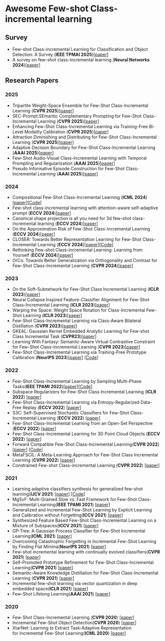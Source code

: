 # Awesome Few-shot Class-incremental learning


## Survey

- Few-shot Class-incremental Learning for Classification and Object Detection: A Survey (**IEEE TPMAI 2025**)[[paper](https://ieeexplore.ieee.org/document/10840313)]
- A survey on few-shot class-incremental learning (**Neural Networks 2024**)[[paper](https://www.sciencedirect.com/science/article/pii/S0893608023006019)]

## Research Papers

### 2025
- Tripartite Weight-Space Ensemble for Few-Shot Class-Incremental Learning (**CVPR 2025**)[[paper](https://openaccess.thecvf.com/content/CVPR2025/html/Lee_Tripartite_Weight-Space_Ensemble_for_Few-Shot_Class-Incremental_Learning_CVPR_2025_paper.html)]
- SEC-Prompt:SEmantic Complementary Prompting for Few-Shot Class-Incremental Learning (**CVPR 2025**)[[paper](https://openaccess.thecvf.com/content/CVPR2025/html/Liu_SEC-PromptSEmantic_Complementary_Prompting_for_Few-Shot_Class-Incremental_Learning_CVPR_2025_paper.html)]
- Enhancing Few-Shot Class-Incremental Learning via Training-Free Bi-Level Modality Calibration (**CVPR 2025**)[[paper](https://openaccess.thecvf.com/content/CVPR2025/html/Chen_Enhancing_Few-Shot_Class-Incremental_Learning_via_Training-Free_Bi-Level_Modality_Calibration_CVPR_2025_paper.html)]
- Attraction Diminishing and Distributing for Few-Shot Class-Incremental Learning (**CVPR 2025**)[[paper](https://openaccess.thecvf.com/content/CVPR2025/html/Zhao_Attraction_Diminishing_and_Distributing_for_Few-Shot_Class-Incremental_Learning_CVPR_2025_paper.html)]
- Adaptive Decision Boundary for Few-Shot Class-Incremental Learning (**AAAI 2025**)[[paper](https://ojs.aaai.org/index.php/AAAI/article/view/34020)]
- Few-Shot Audio-Visual Class-Incremental Learning with Temporal Prompting and Regularization (**AAAI 2025**)[[paper](https://ojs.aaai.org/index.php/AAAI/article/view/33770)]
- Pseudo Informative Episode Construction for Few-Shot Class-Incremental Learning (**AAAI 2025**)[[paper](https://ojs.aaai.org/index.php/AAAI/article/view/33729)]



### 2024
- Compositional Few-Shot Class-Incremental Learning (**ICML 2024**)[[paper](https://openreview.net/forum?id=t4908PyZxs)][[Code](https://github.com/Zoilsen/Comp-FSCIL)]
- Few-shot class-incremental learning with attention-aware self-adaptive prompt (**ECCV 2024**)[[paper](https://link.springer.com/chapter/10.1007/978-3-031-73004-7_1)]
- Canonical shape projection is all you need for 3d few-shot class-incremental learning (**ECCV 2024**)[[paper](https://link.springer.com/chapter/10.1007/978-3-031-72940-9_3)]
- On the Approximation Risk of Few-Shot Class-Incremental Learning (**ECCV 2024**)[[paper](https://www.ecva.net/papers/eccv_2024/papers_ECCV/papers/06766.pdf)]
- CLOSER: Towards Better Representation Learning for Few-Shot Class-Incremental Learning (**ECCV 2024**)[[paper](https://www.ecva.net/papers/eccv_2024/papers_ECCV/papers/06497.pdf)][[Code](https://github.com/JungHunOh/CLOSER_ECCV2024)]
- Rethinking Few-shot Class-incremental Learning: Learning from Yourself (**ECCV 2024**)[[paper](https://www.ecva.net/papers/eccv_2024/papers_ECCV/papers/07806.pdf)]
- OrCo: Towards Better Generalization via Orthogonality and Contrast for Few-Shot Class-Incremental Learning (**CVPR 2024**)[[paper](https://openaccess.thecvf.com/content/CVPR2024/html/Ahmed_OrCo_Towards_Better_Generalization_via_Orthogonality_and_Contrast_for_Few-Shot_CVPR_2024_paper.html)]


### 2023

- On the Soft-Subnetwork for Few-Shot Class Incremental Learning (**ICLR 2023**)[[paper](https://openreview.net/pdf?id=z57WK5lGeHd)]
- Neural Collapse Inspired Feature-Classifier Alignment for Few-Shot Class-Incremental Learning (**ICLR 2023**)[[paper](https://openreview.net/pdf?id=y5W8tpojhtJ)]
- Warping the Space: Weight Space Rotation for Class-Incremental Few-Shot Learning (**ICLR 2023**)[[paper](https://openreview.net/pdf?id=kPLzOfPfA2l)]
- Few-Shot Class-Incremental Learning via Class-Aware Bilateral Distillation (**CVPR 2023**)[[paper](https://openaccess.thecvf.com/content/CVPR2023/papers/Zhao_Few-Shot_Class-Incremental_Learning_via_Class-Aware_Bilateral_Distillation_CVPR_2023_paper.pdf)]
- GKEAL: Gaussian Kernel Embedded Analytic Learning for Few-shot Class Incremental Task (**CVPR23**)[[paper](https://openaccess.thecvf.com/content/CVPR2023/html/Zhuang_GKEAL_Gaussian_Kernel_Embedded_Analytic_Learning_for_Few-Shot_Class_Incremental_CVPR_2023_paper.html)]
- Learning With Fantasy: Semantic-Aware Virtual Contrastive Constraint for Few-Shot Class-Incremental Learning (**CVPR 2023**)[[paper](https://openaccess.thecvf.com/content/CVPR2023/html/Song_Learning_With_Fantasy_Semantic-Aware_Virtual_Contrastive_Constraint_for_Few-Shot_Class-Incremental_CVPR_2023_paper.html)]
- Few-Shot Class-Incremental Learning via Training-Free Prototype Calibration (**NeurIPS 2023**)[[paper](https://arxiv.org/abs/2312.05229)] [[Code](https://github.com/wangkiw/TEEN)]

### 2022
- Few-Shot Class-Incremental Learning by Sampling Multi-Phase Tasks(**IEEE TPAMI 2022**)[[paper](https://arxiv.org/abs/2203.17030)][[Code](https://github.com/zhoudw-zdw/TPAMI-Limit)]
- Subspace Regularizers for Few-Shot Class Incremental Learning (**ICLR 2022**) [[paper](https://openreview.net/forum?id=boJy41J-tnQ)]
- Few-Shot Class-Incremental Learning via Entropy-Regularized Data-Free Replay (**ECCV 2022**) [[paper](https://arxiv.org/abs/2207.11213?context=cs)]
- S3C: Self-Supervised Stochastic Classifiers for Few-Shot Class-Incremental Learning (**ECCV 2022**) [[paper](https://www.ecva.net/papers/eccv_2022/papers_ECCV/papers/136850427.pdf)]
- Few-Shot Class-Incremental Learning from an Open-Set Perspective (**ECCV 2022**) [[paper](https://www.ecva.net/papers/eccv_2022/papers_ECCV/papers/136850377.pdf)]
- Few-Shot Class-Incremental Learning for 3D Point Cloud Objects (**ECCV 2022**) [[paper](https://www.ecva.net/papers/eccv_2022/papers_ECCV/papers/136800194.pdf)]
- Forward Compatible Few-Shot Class-Incremental Learning(**CVPR 2022**) [[paper](https://arxiv.org/abs/2203.06953)] [[Code](https://github.com/zhoudw-zdw/CVPR22-Fact)]
- MetaFSCIL: A Meta-Learning Approach for Few-Shot Class Incremental Learning (**CVPR 2022**) [[paper](https://openaccess.thecvf.com/content/CVPR2022/papers/Chi_MetaFSCIL_A_Meta-Learning_Approach_for_Few-Shot_Class_Incremental_Learning_CVPR_2022_paper.pdf)]
- Constrained Few-shot Class-incremental Learning (**CVPR 2022**) [[paper](https://openaccess.thecvf.com/content/CVPR2022/papers/Hersche_Constrained_Few-Shot_Class-Incremental_Learning_CVPR_2022_paper.pdf)]

### 2021
- Learning adaptive classifiers synthesis for generalized few-shot learning(**IJCV 2021**) [[paper](https://arxiv.org/pdf/1906.02944)] [[Code](https://github.com/Sha-Lab/aCASTLE)]
- MgSvF: Multi-Grained Slow vs. Fast Framework for Few-Shot Class-Incremental Learning(**IEEE TPAMI 2021**) [[paper](https://arxiv.org/abs/2006.15524)]
- Generalized and Incremental Few-Shot Learning by Explicit Learning and Calibration without Forgetting(**ICCV 2021**) [[paper](https://arxiv.org/abs/2108.08165)]
- Synthesized Feature Based Few-Shot Class-Incremental Learning on a Mixture of Subspaces(**ICCV 2021**) [[paper](https://openaccess.thecvf.com/content/ICCV2021/html/Cheraghian_Synthesized_Feature_Based_Few-Shot_Class-Incremental_Learning_on_a_Mixture_of_ICCV_2021_paper.html)]
- GP-Tree: A Gaussian Process Classifier for Few-Shot Incremental Learning(**ICML 2021**) [[paper](http://proceedings.mlr.press/v139/achituve21a/achituve21a.pdf)]
- Overcoming Catastrophic Forgetting in Incremental Few-Shot Learning by Finding Flat Minima(**NeurIPS 2021**) [[paper](https://openreview.net/forum?id=ALvt7nXa2q)]
- Few-shot incremental learning with continually evolved classifiers(**CVPR 2021**) [[paper](https://openaccess.thecvf.com/content/CVPR2021/html/Zhang_Few-Shot_Incremental_Learning_With_Continually_Evolved_Classifiers_CVPR_2021_paper.html)]
- Self-Promoted Prototype Refinement for Few-Shot Class-Incremental Learning(**CVPR 2021**) [[paper](https://openaccess.thecvf.com/content/CVPR2021/html/Zhu_Self-Promoted_Prototype_Refinement_for_Few-Shot_Class-Incremental_Learning_CVPR_2021_paper.html)]
- Semantic-Aware Knowledge Distillation for Few-Shot Class-Incremental Learning (**CVPR 2021**) [[paper](https://openaccess.thecvf.com/content/CVPR2021/html/Cheraghian_Semantic-Aware_Knowledge_Distillation_for_Few-Shot_Class-Incremental_Learning_CVPR_2021_paper.html)]
- Incremental few-shot learning via vector quantization in deep embedded space(**ICLR 2021**) [[paper](https://openreview.net/forum?id=3SV-ZePhnZM)]
- Few-Shot Lifelong Learning(**AAAI 2021**) [[paper](https://arxiv.org/pdf/2103.00991.pdf)]

### 2020

- Few-Shot Class-Incremental Learning (**CVPR 2020**) [[paper](https://openaccess.thecvf.com/content_CVPR_2020/html/Tao_Few-Shot_Class-Incremental_Learning_CVPR_2020_paper.html)]
- Incremental Few-Shot Object Detection(**CVPR 2020**) [[paper](https://openaccess.thecvf.com/content_CVPR_2020/html/Perez-Rua_Incremental_Few-Shot_Object_Detection_CVPR_2020_paper.html)]
- XtarNet: Learning to Extract Task-Adaptive Representation for Incremental Few-Shot Learning(**ICML 2020**) [[paper](http://proceedings.mlr.press/v119/yoon20b.html)]
